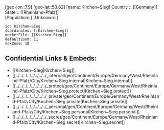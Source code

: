 ﻿---
location: [50.82,7.9] 
mapzoom: [7,12] 
mapmarker: city 
type: City
tags:
- geo/City


SpocWebEntityId: 31439
isDeleted: false
confidential: public

---
[geo-lon::7.9] 
[geo-lat::50.82] 
[name::Kirchen~Sieg] 
Country :: [[Germany]]  
State :: [[Rheinland-Pfalz]]  
[Population::] 
[Unknown::] 


```leaflet
id: Kirchen~Sieg
coordinates: [[Kirchen~Sieg]] 
markerFile: [[Kirchen~Sieg]] 
defaultZoom: 11 
maxZoom: 18
```


## Confidential Links & Embeds: 
- [[Kirchen~Sieg|Kirchen~Sieg]]  
- [[../../../../../../../../_internal/geo/Continent/Europe/Germany/West/Rheinland-Pfalz/City/Kirchen~Sieg.internal|Kirchen~Sieg.internal]] 
- [[../../../../../../../../_protect/geo/Continent/Europe/Germany/West/Rheinland-Pfalz/City/Kirchen~Sieg.protect|Kirchen~Sieg.protect]] 
- [[../../../../../../../../_private/geo/Continent/Europe/Germany/West/Rheinland-Pfalz/City/Kirchen~Sieg.private|Kirchen~Sieg.private]] 
- [[../../../../../../../../_personal/geo/Continent/Europe/Germany/West/Rheinland-Pfalz/City/Kirchen~Sieg.personal|Kirchen~Sieg.personal]] 
- [[../../../../../../../../_secret/geo/Continent/Europe/Germany/West/Rheinland-Pfalz/City/Kirchen~Sieg.secret|Kirchen~Sieg.secret]] 
